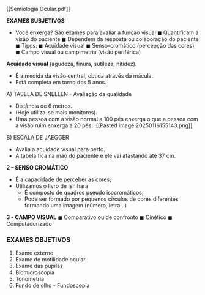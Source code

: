 [[Semiologia Ocular.pdf]]

**EXAMES SUBJETIVOS**
- Você enxerga?
São exames para avaliar a função visual
◼ Quantificam a visão do paciente 
◼ Dependem da resposta ou colaboração do paciente 
◼ Tipos: 
◼ Acuidade visual 
◼ Senso-cromático (percepção das cores)
◼ Campo visual ou campimetria (visão periférica)

**Acuidade visual** (agudeza, finura, sutileza, nitidez).
- É a medida da visão central, obtida através da mácula.
- Está completa em torno dos 5 anos. 

A) TABELA DE SNELLEN - Avaliação da qualidade 
- Distância de 6 metros. 
- (Hoje utiliza-se mais monitores).
- Uma pessoa com a visão normal a 100 pés enxerga o que a pessoa com a visão ruim enxerga a 20 pés. 
![[Pasted image 20250116155143.png]]

B) ESCALA DE JAEGGER
- Avalia a acuidade visual para perto. 
- A tabela fica na mão do paciente e ele vai afastando até 37 cm. 

**2 – SENSO CROMÁTICO**
- É a capacidade de perceber as cores;
- Utilizamos o livro de Ishihara
	- É composto de quadros pseudo isocromáticos;
	- Pode ser formado por pequenos círculos de cores diferentes formando uma imagem (número, letra...)

**3 - CAMPO VISUAL**
◼ Comparativo ou de confronto 
◼ Cinético 
◼ Computadorizado

### EXAMES OBJETIVOS
1. Exame externo 
2. Exame de motilidade ocular 
3. Exame das pupilas 
4. Biomicroscopia 
5. Tonometria 
6. Fundo de olho - Fundoscopia



